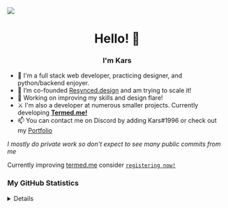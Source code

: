 <a href="https://kars.bio" align="center">
  <img src="https://r2.resynced.design/cdn/01JVSG1JHV52YA12VFKVWV07T5.png" 
    align="center"
    >
<a/>

<h1 align='center'>Hello! 👋</h1>

<h3 align='center'>I'm Kars</h3>

-   🌱 I'm a full stack web developer, practicing designer, and python/backend enjoyer.
-   🔭 I’m co-founded [Resynced.design](https://resynced.design) and am trying to scale it!
-   🧠 Working on improving my skills and design flare!
-   ⚔ I'm also a developer at numerous smaller projects. Currently developing [**Termed.me!**](https://termed.me)
-   📫 You can contact me on Discord by adding Kars#1996 or check out my [Portfolio](https://kars.bio)

_I mostly do private work so don't expect to see many public commits from me_

Currently improving [termed.me](https://termed.me) consider [`registering now!`](https://termed.me/register?ref=kars&utm_source=gh-readme)

### My GitHub Statistics

<details>
  <p align="center">  
    <a href="https://github.com/kars1996">
      <img alt="GitHub Stats" src="https://streak-stats.demolab.com/?user=kars1996&theme=dark&hide_border=true&border_radius=24"/>
      <br />
      <img alt="Github Languages" src="https://github-readme-stats.vercel.app/api/top-langs?username=kars1996&border_radius=24&layout=compact&langs_count=4&theme=dark&hide_border=true&order=2"
    </a>
  </p>
  <p> Languages/Tools:</p>
  <p><b>Python, CSS, JS, HTML, NodeJS, NextJS, React, React Native, TypeScript, C++, C, C#, Bash, Lua, Java, Rust, Go (Probably More lol) but I'm bad at most of them.</b></p>
  I also take Discord Bot and Website commisions. Contact info found on my site.<b>
  I also have over 300+ Private repos that i actively work on so don't worry about how much i code! You can always check my activity Graph

  <p align="center">  
    <a href="https://github.com/kars1996">
      <img alt="CodeTime Badge" src="https://img.shields.io/endpoint?style=social&color=222&url=https%3A%2F%2Fapi.codetime.dev%2Fshield%3Fid%3D27237%26project%3D%26in=0">
    </a>
  </p>
</details>
